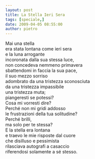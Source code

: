 ```yaml
---
layout: post
title: La Stella Ieri Sera
tags: [speciale,]
date: 2009-04-05 08:55:00
author: pietro
---
```

Mai una stella<br/>era stata lontana come ieri sera<br/>e la luna arrogante<br/>incoronata dalla sua stessa luce,<br/>non concedeva nemmeno primavera<br/>sbattendomi in faccia la sua pace,<br/>il suo mezzo sorriso<br/>adombrato da una tristezza sconosciuta<br/>da una tristezza impassibile<br/>una tristezza muta;<br/>piangeresti se potessi?<br/>Cosa mi vorresti dire?<br/>Perché non mi gridi addosso<br/>le frustrazioni della tua solitudine?<br/>Perché brilli,<br/>ma solo per te stessa?<br/>E la stella era lontana<br/>e traevo le mie risposte dal cuore<br/>che disilluso e pessimista<br/>rilasciava autografi a casaccio<br/>riferendosi solamente a sé stesso.
